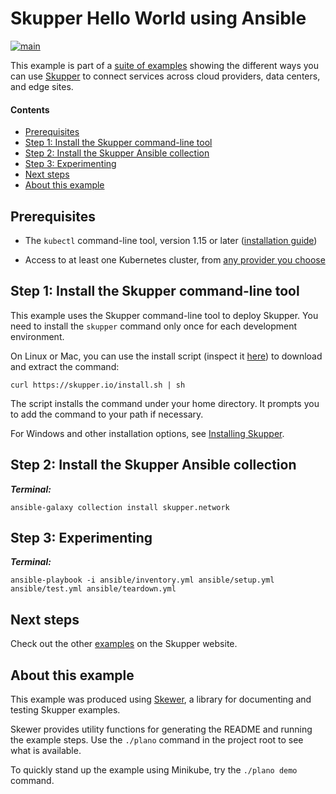 <!-- NOTE: This file is generated from skewer.yaml.  Do not edit it directly. -->

# Skupper Hello World using Ansible

[![main](https://github.com/ssorj/skupper-example-ansible/actions/workflows/main.yaml/badge.svg)](https://github.com/ssorj/skupper-example-ansible/actions/workflows/main.yaml)

This example is part of a [suite of examples][examples] showing the
different ways you can use [Skupper][website] to connect services
across cloud providers, data centers, and edge sites.

[website]: https://skupper.io/
[examples]: https://skupper.io/examples/index.html

#### Contents

* [Prerequisites](#prerequisites)
* [Step 1: Install the Skupper command-line tool](#step-1-install-the-skupper-command-line-tool)
* [Step 2: Install the Skupper Ansible collection](#step-2-install-the-skupper-ansible-collection)
* [Step 3: Experimenting](#step-3-experimenting)
* [Next steps](#next-steps)
* [About this example](#about-this-example)

## Prerequisites

* The `kubectl` command-line tool, version 1.15 or later
  ([installation guide][install-kubectl])

* Access to at least one Kubernetes cluster, from [any provider you
  choose][kube-providers]

[install-kubectl]: https://kubernetes.io/docs/tasks/tools/install-kubectl/
[kube-providers]: https://skupper.io/start/kubernetes.html

## Step 1: Install the Skupper command-line tool

This example uses the Skupper command-line tool to deploy Skupper.
You need to install the `skupper` command only once for each
development environment.

On Linux or Mac, you can use the install script (inspect it
[here][install-script]) to download and extract the command:

~~~ shell
curl https://skupper.io/install.sh | sh
~~~

The script installs the command under your home directory.  It
prompts you to add the command to your path if necessary.

For Windows and other installation options, see [Installing
Skupper][install-docs].

[install-script]: https://github.com/skupperproject/skupper-website/blob/main/input/install.sh
[install-docs]: https://skupper.io/install/

## Step 2: Install the Skupper Ansible collection

_**Terminal:**_

~~~ shell
ansible-galaxy collection install skupper.network
~~~

## Step 3: Experimenting

_**Terminal:**_

~~~ shell
ansible-playbook -i ansible/inventory.yml ansible/setup.yml ansible/test.yml ansible/teardown.yml
~~~

## Next steps

Check out the other [examples][examples] on the Skupper website.

## About this example

This example was produced using [Skewer][skewer], a library for
documenting and testing Skupper examples.

[skewer]: https://github.com/skupperproject/skewer

Skewer provides utility functions for generating the README and
running the example steps.  Use the `./plano` command in the project
root to see what is available.

To quickly stand up the example using Minikube, try the `./plano demo`
command.
